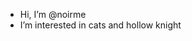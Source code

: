 - Hi, I’m @noirme
- I’m interested in cats and hollow knight

<!---
noirme/noirme is a ✨ special ✨ repository because its `README.md` (this file) appears on your GitHub profile.
You can click the Preview link to take a look at your changes.
--->
